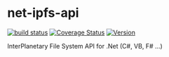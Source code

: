 # net-ipfs-api

[![build status](https://ci.appveyor.com/api/projects/status/github/richardschneider/net-ipfs-api?branch=master&svg=true)](https://ci.appveyor.com/project/richardschneider/net-ipfs-api) 
[![Coverage Status](https://coveralls.io/repos/richardschneider/net-ipfs-api/badge.svg?branch=master&service=github)](https://coveralls.io/github/richardschneider/net-ipfs-api?branch=master)
[![Version](https://img.shields.io/nuget/v/Ipfs.Core.svg)](https://www.nuget.org/packages/Ipfs.Core)

InterPlanetary File System API for .Net (C#, VB, F# ...)
